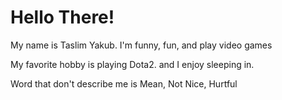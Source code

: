 # Hello There!

My name is Taslim Yakub. I'm funny, fun, and play video games

My favorite hobby is playing Dota2. and I enjoy sleeping in. 

Word that don't describe me is Mean, Not Nice, Hurtful
